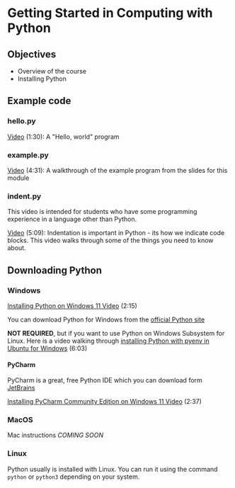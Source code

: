 # Getting Started in Computing with Python

## Objectives

- Overview of the course
- Installing Python

## Example code

### hello.py

[Video](https://youtu.be/MR1R4D1zz8E) (1:30): A "Hello, world" program

### example.py

[Video](https://youtu.be/Dn4l0IRSyYQ) (4:31): A walkthrough of the example program from the slides for this module

### indent.py

This video is intended for students who have some programming experience in a language other than Python.

[Video](https://youtu.be/U2bcCsYFAlQ) (5:09): Indentation is important in Python - its how we indicate code blocks. This video walks through some of the things you need to know about.

## Downloading Python

### Windows

[Installing Python on Windows 11 Video](https://youtu.be/HUrZoTVddjA) (2:15)

You can download Python for Windows from the [official Python site](https://www.python.org/downloads/)

**NOT REQUIRED**, but if you want to use Python on Windows Subsystem for Linux.  Here is a video walking through [installing Python with pyenv in Ubuntu for Windows](https://youtu.be/pMlLDWQ8SuE) (6:03)

#### PyCharm

PyCharm is a great, free Python IDE which you can download form [JetBrains](https://www.jetbrains.com/pycharm/download/)

[Installing PyCharm Community Edition on Windows 11 Video](https://youtu.be/Za0s3_y5hlY) (2:37)

### MacOS

Mac instructions *COMING SOON*

### Linux

Python usually is installed with Linux.  You can run it using the command `python` or `python3` depending on your system.
